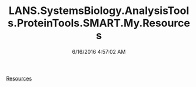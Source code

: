 ﻿---
title: LANS.SystemsBiology.AnalysisTools.ProteinTools.SMART.My.Resources
date: 6/16/2016 4:57:02 AM
---

[Resources](T-LANS.SystemsBiology.AnalysisTools.ProteinTools.SMART.My.Resources.Resources.html)
